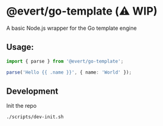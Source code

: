 # @evert/go-template (⚠️ WIP)
A basic Node.js wrapper for the Go template engine

## Usage: 
```ts
import { parse } from '@evert/go-template';

parse('Hello {{ .name }}', { name: 'World' });
```

## Development
Init the repo
```sh
./scripts/dev-init.sh
```